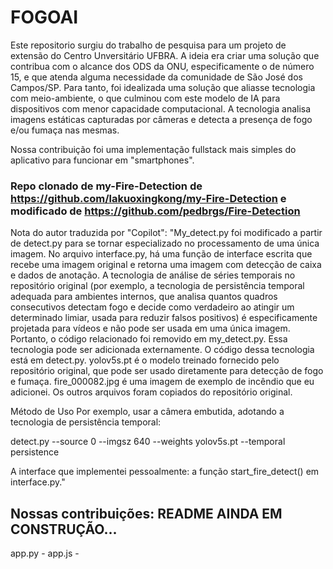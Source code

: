 # FOGOAI

Este repositorio surgiu do trabalho de pesquisa para um projeto de extensão do Centro Unversitário UFBRA. A ideia era criar uma solução que contribua com o alcance dos ODS da ONU, especificamente o de número 15, e que atenda alguma necessidade da comunidade de São José dos Campos/SP. Para tanto, foi idealizada uma solução que aliasse tecnologia com meio-ambiente, o que culminou com este modelo de IA para dispositivos com menor capacidade computacional. A tecnologia analisa imagens estáticas capturadas por câmeras e detecta a presença de fogo e/ou fumaça nas mesmas.

Nossa contribuição foi uma implementação fullstack mais simples do aplicativo para funcionar em "smartphones". 

### Repo clonado de my-Fire-Detection de https://github.com/lakuoxingkong/my-Fire-Detection e modificado de https://github.com/pedbrgs/Fire-Detection
Nota do autor traduzida por "Copilot":
"My_detect.py foi modificado a partir de detect.py para se tornar especializado no processamento de uma única imagem.
No arquivo interface.py, há uma função de interface escrita que recebe uma imagem original e retorna uma imagem com detecção de caixa e dados de anotação. A tecnologia de análise de séries temporais no repositório original (por exemplo, a tecnologia de persistência temporal adequada para ambientes internos, que analisa quantos quadros consecutivos detectam fogo e decide como verdadeiro ao atingir um determinado limiar, usada para reduzir falsos positivos) é especificamente projetada para vídeos e não pode ser usada em uma única imagem. Portanto, o código relacionado foi removido em my_detect.py. Essa tecnologia pode ser adicionada externamente. O código dessa tecnologia está em detect.py.
yolov5s.pt é o modelo treinado fornecido pelo repositório original, que pode ser usado diretamente para detecção de fogo e fumaça.
fire_000082.jpg é uma imagem de exemplo de incêndio que eu adicionei.
Os outros arquivos foram copiados do repositório original.

Método de Uso
Por exemplo, usar a câmera embutida, adotando a tecnologia de persistência temporal:

detect.py --source 0 --imgsz 640 --weights yolov5s.pt  --temporal persistence

A interface que implementei pessoalmente: a função start_fire_detect() em interface.py."

## Nossas contribuições: README AINDA EM CONSTRUÇÃO...
app.py - 
app.js -
